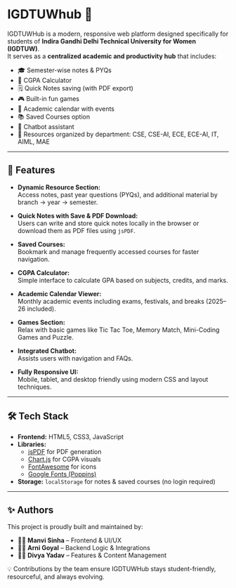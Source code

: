 # IGDTUWhub 🚀

IGDTUWHub is a modern, responsive web platform designed specifically for students of **Indira Gandhi Delhi Technical University for Women (IGDTUW)**.  
It serves as a **centralized academic and productivity hub** that includes:

- 🎓 Semester-wise notes & PYQs  
- 🧮 CGPA Calculator  
- 🗒️ Quick Notes saving (with PDF export)  
- 🎮 Built-in fun games  
- 📅 Academic calendar with events  
- 📚 Saved Courses option  
- 🤖 Chatbot assistant  
- 📌 Resources organized by department: CSE, CSE-AI, ECE, ECE-AI, IT, AIML, MAE  

---

## 🌟 Features

- **Dynamic Resource Section:**  
  Access notes, past year questions (PYQs), and additional material by branch → year → semester.

- **Quick Notes with Save & PDF Download:**  
  Users can write and store quick notes locally in the browser or download them as PDF files using `jsPDF`.

- **Saved Courses:**  
  Bookmark and manage frequently accessed courses for faster navigation.

- **CGPA Calculator:**  
  Simple interface to calculate GPA based on subjects, credits, and marks.

- **Academic Calendar Viewer:**  
  Monthly academic events including exams, festivals, and breaks (2025–26 included).

- **Games Section:**  
  Relax with basic games like Tic Tac Toe, Memory Match, Mini-Coding Games and Puzzle.

- **Integrated Chatbot:**  
  Assists users with navigation and FAQs.

- **Fully Responsive UI:**  
  Mobile, tablet, and desktop friendly using modern CSS and layout techniques.

---

## 🛠️ Tech Stack

- **Frontend:** HTML5, CSS3, JavaScript  
- **Libraries:**  
  - [jsPDF](https://github.com/parallax/jsPDF) for PDF generation  
  - [Chart.js](https://www.chartjs.org/) for CGPA visuals  
  - [FontAwesome](https://fontawesome.com/) for icons  
  - [Google Fonts (Poppins)](https://fonts.google.com/specimen/Poppins)  
- **Storage:** `localStorage` for notes & saved courses (no login required)  

---

## ✨ Authors

This project is proudly built and maintained by:  

- 👩‍💻 **Manvi Sinha** – Frontend & UI/UX  
- 👨‍💻 **Arni Goyal** – Backend Logic & Integrations  
- 👩‍💻 **Divya Yadav** – Features & Content Management  

💡 Contributions by the team ensure IGDTUWHub stays student-friendly, resourceful, and always evolving.